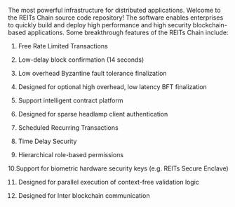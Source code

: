 The most powerful infrastructure for distributed applications.
Welcome to the REITs Chain source code repository! The software enables enterprises to quickly build and deploy high performance and high security blockchain-based applications.
Some breakthrough features of the REITs Chain include:
1. Free Rate Limited Transactions

2. Low-delay block confirmation (14 seconds)

3. Low overhead Byzantine fault tolerance finalization

4. Designed for optional high overhead, low latency BFT finalization

5. Support intelligent contract platform

6. Designed for sparse headlamp client authentication

7. Scheduled Recurring Transactions

8. Time Delay Security

9. Hierarchical role-based permissions

10.Support for biometric hardware security keys (e.g. REITs Secure Enclave)

11. Designed for parallel execution of context-free validation logic

12. Designed for lnter blockchain communication

